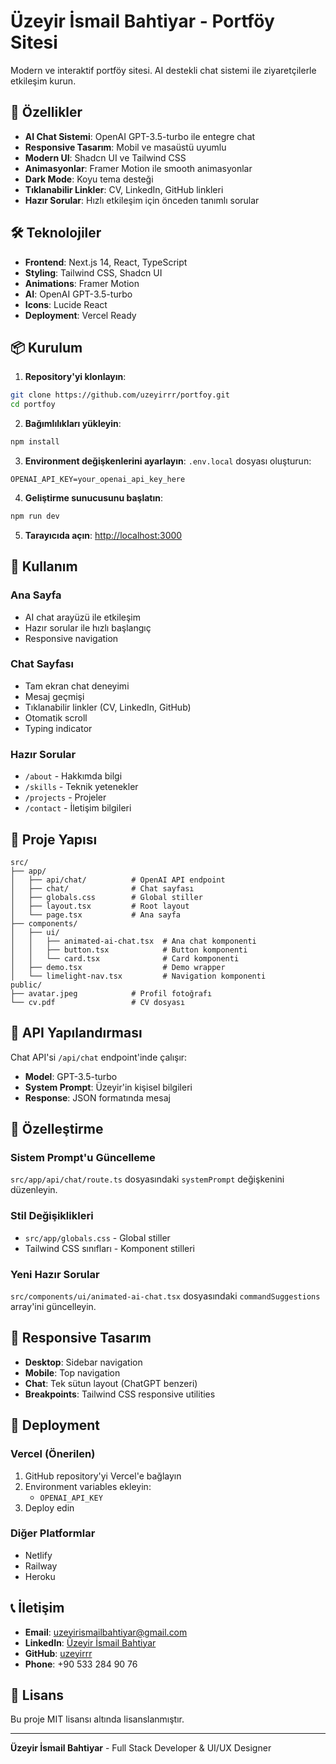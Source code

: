 # Üzeyir İsmail Bahtiyar - Portföy Sitesi

Modern ve interaktif portföy sitesi. AI destekli chat sistemi ile ziyaretçilerle etkileşim kurun.

## 🚀 Özellikler

- **AI Chat Sistemi**: OpenAI GPT-3.5-turbo ile entegre chat
- **Responsive Tasarım**: Mobil ve masaüstü uyumlu
- **Modern UI**: Shadcn UI ve Tailwind CSS
- **Animasyonlar**: Framer Motion ile smooth animasyonlar
- **Dark Mode**: Koyu tema desteği
- **Tıklanabilir Linkler**: CV, LinkedIn, GitHub linkleri
- **Hazır Sorular**: Hızlı etkileşim için önceden tanımlı sorular

## 🛠️ Teknolojiler

- **Frontend**: Next.js 14, React, TypeScript
- **Styling**: Tailwind CSS, Shadcn UI
- **Animations**: Framer Motion
- **AI**: OpenAI GPT-3.5-turbo
- **Icons**: Lucide React
- **Deployment**: Vercel Ready

## 📦 Kurulum

1. **Repository'yi klonlayın**:
```bash
git clone https://github.com/uzeyirrr/portfoy.git
cd portfoy
```

2. **Bağımlılıkları yükleyin**:
```bash
npm install
```

3. **Environment değişkenlerini ayarlayın**:
`.env.local` dosyası oluşturun:
```env
OPENAI_API_KEY=your_openai_api_key_here
```

4. **Geliştirme sunucusunu başlatın**:
```bash
npm run dev
```

5. **Tarayıcıda açın**: [http://localhost:3000](http://localhost:3000)

## 🎯 Kullanım

### Ana Sayfa
- AI chat arayüzü ile etkileşim
- Hazır sorular ile hızlı başlangıç
- Responsive navigation

### Chat Sayfası
- Tam ekran chat deneyimi
- Mesaj geçmişi
- Tıklanabilir linkler (CV, LinkedIn, GitHub)
- Otomatik scroll
- Typing indicator

### Hazır Sorular
- `/about` - Hakkımda bilgi
- `/skills` - Teknik yetenekler
- `/projects` - Projeler
- `/contact` - İletişim bilgileri

## 📁 Proje Yapısı

```
src/
├── app/
│   ├── api/chat/          # OpenAI API endpoint
│   ├── chat/              # Chat sayfası
│   ├── globals.css        # Global stiller
│   ├── layout.tsx         # Root layout
│   └── page.tsx           # Ana sayfa
├── components/
│   ├── ui/
│   │   ├── animated-ai-chat.tsx  # Ana chat komponenti
│   │   ├── button.tsx            # Button komponenti
│   │   └── card.tsx              # Card komponenti
│   ├── demo.tsx                  # Demo wrapper
│   └── limelight-nav.tsx         # Navigation komponenti
public/
├── avatar.jpeg            # Profil fotoğrafı
└── cv.pdf                 # CV dosyası
```

## 🔧 API Yapılandırması

Chat API'si `/api/chat` endpoint'inde çalışır:
- **Model**: GPT-3.5-turbo
- **System Prompt**: Üzeyir'in kişisel bilgileri
- **Response**: JSON formatında mesaj

## 🎨 Özelleştirme

### Sistem Prompt'u Güncelleme
`src/app/api/chat/route.ts` dosyasındaki `systemPrompt` değişkenini düzenleyin.

### Stil Değişiklikleri
- `src/app/globals.css` - Global stiller
- Tailwind CSS sınıfları - Komponent stilleri

### Yeni Hazır Sorular
`src/components/ui/animated-ai-chat.tsx` dosyasındaki `commandSuggestions` array'ini güncelleyin.

## 📱 Responsive Tasarım

- **Desktop**: Sidebar navigation
- **Mobile**: Top navigation
- **Chat**: Tek sütun layout (ChatGPT benzeri)
- **Breakpoints**: Tailwind CSS responsive utilities

## 🚀 Deployment

### Vercel (Önerilen)
1. GitHub repository'yi Vercel'e bağlayın
2. Environment variables ekleyin:
   - `OPENAI_API_KEY`
3. Deploy edin

### Diğer Platformlar
- Netlify
- Railway
- Heroku

## 📞 İletişim

- **Email**: uzeyirismailbahtiyar@gmail.com
- **LinkedIn**: [Üzeyir İsmail Bahtiyar](https://www.linkedin.com/in/%C3%BCzeyirismail/)
- **GitHub**: [uzeyirrr](https://github.com/uzeyirrr)
- **Phone**: +90 533 284 90 76

## 📄 Lisans

Bu proje MIT lisansı altında lisanslanmıştır.

---

**Üzeyir İsmail Bahtiyar** - Full Stack Developer & UI/UX Designer